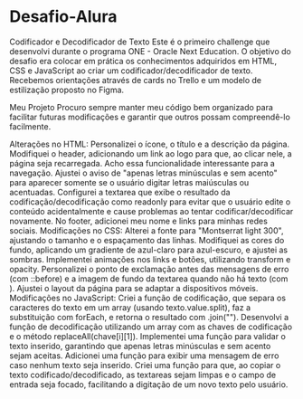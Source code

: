 # Desafio-Alura

Codificador e Decodificador de Texto
Este é o primeiro challenge que desenvolvi durante o programa ONE - Oracle Next Education. O objetivo do desafio era colocar em prática os conhecimentos adquiridos em HTML, CSS e JavaScript ao criar um codificador/decodificador de texto. Recebemos orientações através de cards no Trello e um modelo de estilização proposto no Figma.

Meu Projeto
Procuro sempre manter meu código bem organizado para facilitar futuras modificações e garantir que outros possam compreendê-lo facilmente.

Alterações no HTML:
Personalizei o ícone, o título e a descrição da página.
Modifiquei o header, adicionando um link ao logo para que, ao clicar nele, a página seja recarregada. Acho essa funcionalidade interessante para a navegação.
Ajustei o aviso de "apenas letras minúsculas e sem acento" para aparecer somente se o usuário digitar letras maiúsculas ou acentuadas.
Configurei a textarea que exibe o resultado da codificação/decodificação como readonly para evitar que o usuário edite o conteúdo acidentalmente e cause problemas ao tentar codificar/decodificar novamente.
No footer, adicionei meu nome e links para minhas redes sociais.
Modificações no CSS:
Alterei a fonte para "Montserrat light 300", ajustando o tamanho e o espaçamento das linhas.
Modifiquei as cores do fundo, aplicando um gradiente de azul-claro para azul-escuro, e ajustei as sombras.
Implementei animações nos links e botões, utilizando transform e opacity.
Personalizei o ponto de exclamação antes das mensagens de erro (com ::before) e a imagem de fundo da textarea quando não há texto (com
).
Ajustei o layout da página para se adaptar a dispositivos móveis.
Modificações no JavaScript:
Criei a função de codificação, que separa os caracteres do texto em um array (usando texto.value.split), faz a substituição com forEach, e retorna o resultado com .join("").
Desenvolvi a função de decodificação utilizando um array com as chaves de codificação e o método replaceAll(chave[i][1]).
Implementei uma função para validar o texto inserido, garantindo que apenas letras minúsculas e sem acento sejam aceitas.
Adicionei uma função para exibir uma mensagem de erro caso nenhum texto seja inserido.
Criei uma função para que, ao copiar o texto codificado/decodificado, as textareas sejam limpas e o campo de entrada seja focado, facilitando a digitação de um novo texto pelo usuário.
